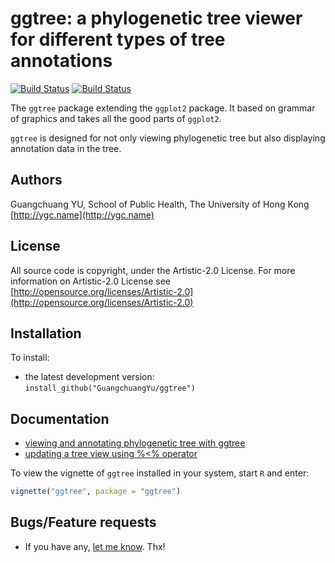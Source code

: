 #  ggtree: a phylogenetic tree viewer for different types of tree annotations

[![Build Status](https://travis-ci.org/GuangchuangYu/ggtree.svg?branch=master)](https://travis-ci.org/GuangchuangYu/ggtree)
[![Build Status](https://ci.appveyor.com/api/projects/status/github/GuangchuangYu/ggtree?svg=true)](https://ci.appveyor.com/project/GuangchuangYu/ggtree/branch/master)

The `ggtree` package extending the `ggplot2` package. It based on grammar of graphics and takes all the good parts of `ggplot2`. 

`ggtree` is designed for not only viewing phylogenetic tree but also displaying annotation data in the tree. 

## Authors ##

Guangchuang YU, School of Public Health, The University of Hong Kong [http://ygc.name](http://ygc.name)

## License ##

All source code is copyright, under the Artistic-2.0 License.
For more information on Artistic-2.0 License see [http://opensource.org/licenses/Artistic-2.0](http://opensource.org/licenses/Artistic-2.0)

## Installation ##

To install:
 * the latest development version: `install_github("GuangchuangYu/ggtree")`

## Documentation ##

+ [viewing and annotating phylogenetic tree with ggtree](http://ygc.name/2014/12/21/ggtree/)
+ [updating a tree view using %<% operator](http://ygc.name/2015/02/10/ggtree-updating-a-tree-view/)

To view the vignette of `ggtree` installed in your system, start `R` and enter:
```r
vignette("ggtree", package = "ggtree")
```

## Bugs/Feature requests ##

 - If you have any, [let me know](https://github.com/GuangchuangYu/ggtree/issues). Thx!

